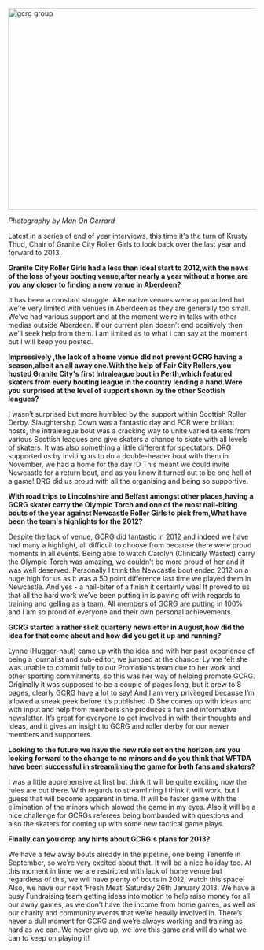 <html><body><a href="http://scottishrollerderbyblog.com/2013/01/gcrg-group.jpg"><img src="http://scottishrollerderbyblog.com/2013/01/gcrg-group.jpg" alt="gcrg group" width="614" height="409" class="aligncenter size-full wp-image-2072"></a>

<em>Photography by Man On Gerrard</em>

Latest in a series of end of year interviews, this time it's the turn of Krusty Thud, Chair of Granite City Roller Girls to look back over the last year and forward to 2013.

<strong>Granite City Roller Girls had a less than ideal start to 2012,with the news of the loss of your bouting venue,after nearly a year without a home,are you any closer to finding a new venue in Aberdeen?</strong>

It has been a constant struggle. Alternative venues were approached but we’re very limited with venues in Aberdeen as they are generally too small. We’ve had various support and at the moment we’re in talks with other medias outside Aberdeen. If our current plan doesn’t end positively then we’ll seek help from them. I am limited as to what I can say at the moment but I will keep you posted.

<strong>Impressively ,the lack of a home venue did not prevent GCRG having a season,albeit an all away one.With the help of Fair City Rollers,you hosted Granite City's first Intraleague bout in Perth,which featured skaters from every bouting league in the country lending a hand.Were you surprised at the level of support shown by the other Scottish leagues?</strong>

I wasn’t surprised but more humbled by the support within Scottish Roller Derby. Slaughtership Down was a fantastic day and FCR were brilliant hosts, the intraleague bout was a cracking way to unite varied talents from various Scottish leagues and give skaters a chance to skate with all levels of skaters. It was also something a little different for spectators.
DRG supported us by inviting us to do a double-header bout with them in November, we had a home for the day :D
This meant we could invite Newcastle for a return bout, and as you know it turned out to be one hell of a game! DRG did us proud with all the organising and being so supportive.

<strong>With road trips to Lincolnshire and Belfast amongst other places,having a GCRG skater carry the Olympic Torch and one of the most nail-biting bouts of the year against Newcastle Roller Girls to pick from,What have been the team's highlights for the 2012?</strong>

Despite the lack of venue, GCRG did fantastic in 2012 and indeed we have had many a highlight, all difficult to choose from because there were proud moments in all events. Being able to watch Carolyn (Clinically Wasted) carry the Olympic Torch was amazing, we couldn’t be more proud of her and it was well deserved.
Personally I think the Newcastle bout ended 2012 on a huge high for us as it was a 50 point difference last time we played them in Newcastle. And yes - a nail-biter of a finish it certainly was! It proved to us that all the hard work we’ve been putting in is paying off with regards to training and gelling as a team. All members of GCRG are putting in 100% and I am so proud of everyone and their own personal achievements.

<strong>GCRG started a rather slick quarterly newsletter in August,how did the idea for that come about and how did you get it up and running?</strong>

Lynne (Hugger-naut) came up with the idea and with her past experience of being a journalist and sub-editor, we jumped at the chance. Lynne felt she was unable to commit fully to our Promotions team due to her work and other sporting commitments, so this was her way of helping promote GCRG. Originally it was supposed to be a couple of pages long, but it grew to 8 pages, clearly GCRG have a lot to say! And I am very privileged because I’m allowed a sneak peek before it’s published :D
She comes up with ideas and with input and help from members she produces a fun and informative newsletter. It’s great for everyone to get involved in with their thoughts and ideas, and it gives an insight to GCRG and roller derby for our newer members and supporters.

<strong>Looking to the future,we have the new rule set on the horizon,are you looking forward to the change to no minors and do you think that WFTDA have been successful in streamlining the game for both fans and skaters?</strong>

I was a little apprehensive at first but think it will be quite exciting now the rules are out there. With regards to streamlining I think it will work, but I guess that will become apparent in time.
It will be faster game with the elimination of the minors which slowed the game in my eyes. Also it will be a nice challenge for GCRGs referees being bombarded with questions and also the skaters for coming up with some new tactical game plays.

<strong>Finally,can you drop any hints about GCRG's plans for 2013?</strong>

We have a few away bouts already in the pipeline, one being Tenerife in September, so we’re very excited about that. It will be a nice holiday too. At this moment in time we are restricted with lack of home venue but regardless of this, we will have plenty of bouts in 2012, watch this space!
Also, we have our next ‘Fresh Meat’  Saturday 26th January 2013. We have a busy Fundraising team getting ideas into motion to help raise money for all our away games, as we don’t have the income from home games, as well as our charity and community events that we’re heavily involved in. There’s never a dull moment for GCRG and we’re always working and training as hard as we can. We never give up, we love this game and will do what we can to keep on playing it!

</body></html>
